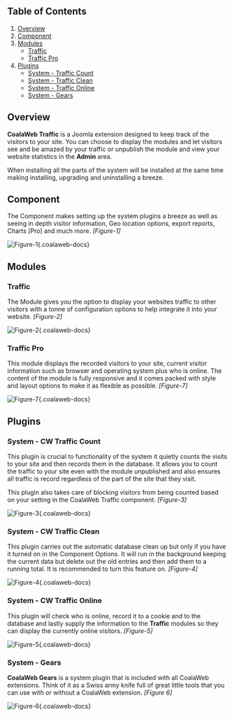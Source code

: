 ## Table of Contents
1.  [Overview](#overview)
2.  [Component](#component)
3.  [Modules](#modules)
    -   [Traffic](#mod-traffic)
    -   [Traffic Pro](#mod-traffic-pro)
4.  [Plugins](#plugins)
    -   [System - Traffic Count](#plg-count)
    -   [System - Traffic Clean](#plg-clean)
    -   [System - Traffic Online](#plg-online)
    -   [System - Gears](#plg-gears)

## <a class="doc-top"  name="overview"></a>Overview

**CoalaWeb Traffic** is a Joomla extension designed to keep track of the visitors to your site. You can choose to display the modules and let visitors see and be amazed by your traffic or unpublish the module and view your website statistics in the **Admin** area.

<div class="uk-alert">When installing all the parts of the system will be installed at the same time making installing, upgrading and uninstalling a breeze.</div>

## <a name="component"></a>Component

The Component makes setting up the system plugins a breeze as well as seeing in depth visitor information, Geo location options, export reports, Charts \[Pro\] and much more. *\[Figure-1\]*

![Figure-1](https://d1tgoab1lhw0tx.cloudfront.net/images/docs/joomla-extensions/traffic/system-parts/traffic-component.png "Figure-1"){.coalaweb-docs}

## <a name="modules"></a>Modules

### <a name="mod-traffic"></a>Traffic

The Module gives you the option to display your websites traffic to other visitors with a tonne of configuration options to help integrate it into your website. *\[Figure-2\]*

![Figure-2](https://d1tgoab1lhw0tx.cloudfront.net/images/docs/joomla-extensions/traffic/system-parts/traffic-module.png "Figure-2"){.coalaweb-docs}

### <a name="mod-traffic-pro"></a>Traffic Pro

This module displays the recorded visitors to your site, current visitor information such as browser and operating system plus who is online. The content of the module is fully responsive and it comes packed with style and layout options to make it as flexible as possible. *\[Figure-7\]*

![Figure-7](https://d1tgoab1lhw0tx.cloudfront.net/images/docs/joomla-extensions/traffic/system-parts/traffic-pro-module.png "Figure-7"){.coalaweb-docs}

## <a name="plugins"></a>Plugins

### <a name="plg-count"></a>System - CW Traffic Count

This plugin is crucial to functionality of the system it quietly counts the visits to your site and then records them in the database. It allows you to count the traffic to your site even with the module unpublished and also ensures all traffic is record regardless of the part of the site that they visit.

This plugin also takes care of blocking visitors from being counted based on your setting in the CoalaWeb Traffic component. *\[Figure-3\]*

![Figure-3](https://d1tgoab1lhw0tx.cloudfront.net/images/docs/joomla-extensions/traffic/system-parts/traffic-plg-count.png "Figure-3"){.coalaweb-docs}

### <a name="plg-clean"></a>System - CW Traffic Clean

This plugin carries out the automatic database clean up but only if you have it turned on in the Component Options. It will run in the background keeping the current data but delete out the old entries and then add them to a running total. It is recommended to turn this feature on. *\[Figure-4\]*

![Figure-4](https://d1tgoab1lhw0tx.cloudfront.net/images/docs/joomla-extensions/traffic/system-parts/traffic-plg-clean.png "Figure-4"){.coalaweb-docs}

### <a name="plg-online"></a>System - CW Traffic Online

This plugin will check who is online, record it to a cookie and to the database and lastly supply the information to the **Traffic** modules so they can display the currently online visitors. *\[Figure-5\]*

![Figure-5](https://d1tgoab1lhw0tx.cloudfront.net/images/docs/joomla-extensions/traffic/system-parts/traffic-plg-online.png "Figure-5"){.coalaweb-docs}

### <a name="plg-gears"></a>System - Gears

**CoalaWeb Gears** is a system plugin that is included with all CoalaWeb extensions. Think of it as a Swiss army knife full of great little tools that you can use with or without a CoalaWeb extension. *\[Figure 6\]*

![Figure-6](https://d1tgoab1lhw0tx.cloudfront.net/images/docs/joomla-extensions/gears/cw-gears.png "Figure-6"){.coalaweb-docs}